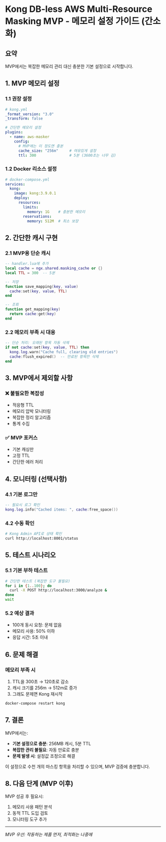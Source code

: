 # Kong DB-less AWS Multi-Resource Masking MVP - 메모리 설정 가이드 (간소화)

## 요약
MVP에서는 복잡한 메모리 관리 대신 충분한 기본 설정으로 시작합니다.

## 1. MVP 메모리 설정

### 1.1 권장 설정
```yaml
# kong.yml
_format_version: "3.0"
_transform: false

# 간단한 메모리 설정
plugins:
  - name: aws-masker
    config:
      # MVP에는 이 정도면 충분
      cache_size: "256m"     # 여유있게 설정
      ttl: 300               # 5분 (3600초는 너무 김)
```

### 1.2 Docker 리소스 설정
```yaml
# docker-compose.yml
services:
  kong:
    image: kong:3.9.0.1
    deploy:
      resources:
        limits:
          memory: 1G    # 충분한 메모리
        reservations:
          memory: 512M  # 최소 보장
```

## 2. 간단한 캐시 구현

### 2.1 MVP용 단순 캐시
```lua
-- handler.lua에 추가
local cache = ngx.shared.masking_cache or {}
local TTL = 300  -- 5분

-- 저장
function save_mapping(key, value)
  cache:set(key, value, TTL)
end

-- 조회
function get_mapping(key)
  return cache:get(key)
end
```

### 2.2 메모리 부족 시 대응
```lua
-- 단순 처리: 오래된 항목 자동 삭제
if not cache:set(key, value, TTL) then
  kong.log.warn("Cache full, clearing old entries")
  cache:flush_expired()  -- 만료된 항목만 삭제
end
```

## 3. MVP에서 제외할 사항

### ❌ 불필요한 복잡성
- 적응형 TTL
- 메모리 압박 모니터링
- 복잡한 정리 알고리즘
- 통계 수집

### ✅ MVP 포커스
- 기본 캐싱만
- 고정 TTL
- 간단한 에러 처리

## 4. 모니터링 (선택사항)

### 4.1 기본 로그만
```lua
-- 필요시 로그 확인
kong.log.info("Cached items: ", cache:free_space())
```

### 4.2 수동 확인
```bash
# Kong Admin API로 상태 확인
curl http://localhost:8001/status
```

## 5. 테스트 시나리오

### 5.1 기본 부하 테스트
```bash
# 간단한 테스트 (복잡한 도구 불필요)
for i in {1..100}; do
  curl -X POST http://localhost:3000/analyze &
done
wait
```

### 5.2 예상 결과
- 100개 동시 요청: 문제 없음
- 메모리 사용: 50% 이하
- 응답 시간: 5초 이내

## 6. 문제 해결

### 메모리 부족 시
1. TTL을 300초 → 120초로 감소
2. 캐시 크기를 256m → 512m로 증가
3. 그래도 문제면 Kong 재시작

```bash
docker-compose restart kong
```

## 7. 결론

MVP에서는:
- **기본 설정으로 충분**: 256MB 캐시, 5분 TTL
- **복잡한 관리 불필요**: 자동 만료로 충분
- **문제 발생 시**: 설정값 조정으로 해결

이 설정으로 수천 개의 마스킹 항목을 처리할 수 있으며, MVP 검증에 충분합니다.

## 8. 다음 단계 (MVP 이후)

MVP 성공 후 필요시:
1. 메모리 사용 패턴 분석
2. 동적 TTL 도입 검토
3. 모니터링 도구 추가

---
*MVP 우선: 작동하는 제품 먼저, 최적화는 나중에*
